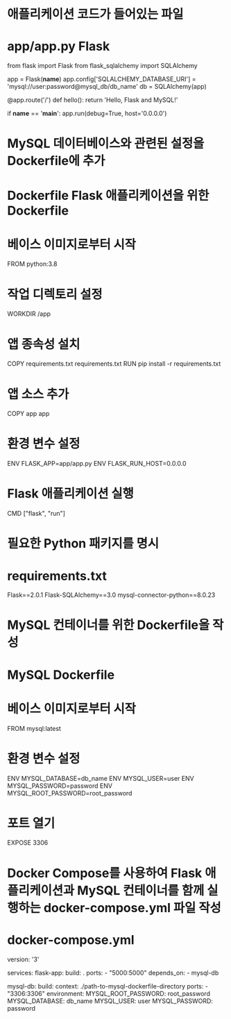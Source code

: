 # 애플리케이션 코드가 들어있는 파일
# app/app.py Flask 
from flask import Flask
from flask_sqlalchemy import SQLAlchemy

app = Flask(__name__)
app.config['SQLALCHEMY_DATABASE_URI'] = 'mysql://user:password@mysql_db/db_name'
db = SQLAlchemy(app)

@app.route('/')
def hello():
    return 'Hello, Flask and MySQL!'

if __name__ == '__main__':
    app.run(debug=True, host='0.0.0.0')



# MySQL 데이터베이스와 관련된 설정을 Dockerfile에 추가
# Dockerfile Flask 애플리케이션을 위한 Dockerfile
# 베이스 이미지로부터 시작
FROM python:3.8

# 작업 디렉토리 설정
WORKDIR /app

# 앱 종속성 설치
COPY requirements.txt requirements.txt
RUN pip install -r requirements.txt

# 앱 소스 추가
COPY app app

# 환경 변수 설정
ENV FLASK_APP=app/app.py
ENV FLASK_RUN_HOST=0.0.0.0

# Flask 애플리케이션 실행
CMD ["flask", "run"]



# 필요한 Python 패키지를 명시
# requirements.txt
Flask==2.0.1
Flask-SQLAlchemy==3.0
mysql-connector-python==8.0.23



# MySQL 컨테이너를 위한 Dockerfile을 작성
# MySQL Dockerfile

# 베이스 이미지로부터 시작
FROM mysql:latest

# 환경 변수 설정
ENV MYSQL_DATABASE=db_name
ENV MYSQL_USER=user
ENV MYSQL_PASSWORD=password
ENV MYSQL_ROOT_PASSWORD=root_password

# 포트 열기
EXPOSE 3306



# Docker Compose를 사용하여 Flask 애플리케이션과 MySQL 컨테이너를 함께 실행하는 docker-compose.yml 파일 작성
# docker-compose.yml 

version: '3'

services:
  flask-app:
    build: .
    ports:
      - "5000:5000"
    depends_on:
      - mysql-db

  mysql-db:
    build:
      context: ./path-to-mysql-dockerfile-directory
    ports:
      - "3306:3306"
    environment:
      MYSQL_ROOT_PASSWORD: root_password
      MYSQL_DATABASE: db_name
      MYSQL_USER: user
      MYSQL_PASSWORD: password
